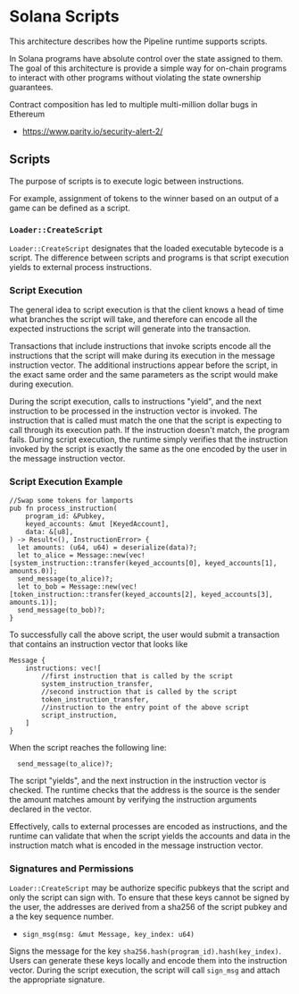 # Solana Scripts

This architecture describes how the Pipeline runtime supports scripts. 

In Solana programs have absolute control over the state assigned to them.  The
goal of this architecture is provide a simple way for on-chain programs to
interact with other programs without violating the state ownership guarantees.

Contract composition has led to multiple multi-million dollar bugs in Ethereum

* https://www.parity.io/security-alert-2/

## Scripts

The purpose of scripts is to execute logic between instructions.

For example, assignment of tokens to the winner based on an output of a game can
be defined as a script.

### `Loader::CreateScript`

`Loader::CreateScript` designates that the loaded executable bytecode is a
script. The difference between scripts and programs is that script execution
yields to external process instructions.

### Script Execution

The general idea to script execution is that the client knows a head of time
what branches the script will take, and therefore can encode all the expected
instructions the script will generate into the transaction.

Transactions that include instructions that invoke scripts encode all the
instructions that the script will make during its execution in the message
instruction vector.  The additional instructions appear before the script, in the
exact same order and the same parameters as the script would make during
execution.

During the script execution, calls to instructions "yield", and the next
instruction to be processed in the instruction vector is invoked.  The
instruction that is called must match the one that the script is expecting to
call through its execution path.  If the instruction doesn't match, the program
fails.  During script execution, the runtime simply verifies that the
instruction invoked by the script is exactly the same as the one encoded by the
user in the message instruction vector.

### Script Execution Example

```
//Swap some tokens for lamports
pub fn process_instruction(
    program_id: &Pubkey,
    keyed_accounts: &mut [KeyedAccount],
    data: &[u8],
) -> Result<(), InstructionError> {
  let amounts: (u64, u64) = deserialize(data)?;
  let to_alice = Message::new(vec![system_instruction::transfer(keyed_accounts[0], keyed_accounts[1], amounts.0)];
  send_message(to_alice)?;
  let to_bob = Message::new(vec![token_instruction::transfer(keyed_accounts[2], keyed_accounts[3], amounts.1)];
  send_message(to_bob)?;
}

```

To successfully call the above script, the user would submit a transaction that
contains an instruction vector that looks like

```
Message {
    instructions: vec![
        //first instruction that is called by the script
        system_instruction_transfer,
        //second instruction that is called by the script
        token_instruction_transfer,
        //instruction to the entry point of the above script
        script_instruction,
    ]
}
```

When the script reaches the following line:

```
  send_message(to_alice)?;
```

The script "yields", and the next instruction in the instruction vector is
checked.  The runtime checks that the address is the source is the sender the
amount matches amount by verifying the instruction arguments declared in the
vector.

Effectively, calls to external processes are encoded as instructions, and the
runtime can validate that when the script yields the accounts and data
in the instruction match what is encoded in the message instruction vector.

### Signatures and Permissions

`Loader::CreateScript` may be authorize specific pubkeys that the script and
only the script can sign with.  To ensure that these keys cannot be signed by
the user, the addresses are derived from a sha256 of the script pubkey and a
the key sequence number.

* `sign_msg(msg: &mut Message, key_index: u64)`

Signs the message for the key `sha256.hash(program_id).hash(key_index)`.  Users
can generate these keys locally and encode them into the instruction vector.
During the script execution, the script will call `sign_msg` and attach the
appropriate signature.

